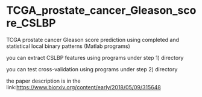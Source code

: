 # TCGA_prostate_cancer_Gleason_score_CSLBP
TCGA prostate cancer Gleason score prediction using completed and statistical local binary patterns (Matlab programs)

you can extract CSLBP features using programs under step 1) directory

you can test cross-validation using programs under step 2) directory

the paper description is in the link:https://www.biorxiv.org/content/early/2018/05/09/315648
